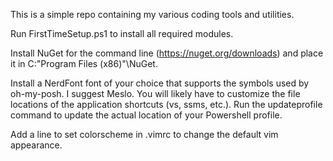 This is a simple repo containing my various coding tools and utilities.

Run FirstTimeSetup.ps1 to install all required modules.

Install NuGet for the command line (https://nuget.org/downloads) and place it in C:\"Program Files (x86)"\NuGet.

Install a NerdFont font of your choice that supports the symbols used by oh-my-posh. I suggest Meslo.
You will likely have to customize the file locations of the application shortcuts (vs, ssms, etc.).
Run the updateprofile command to update the actual location of your Powershell profile.

Add a line to set colorscheme in .vimrc to change the default vim appearance.
